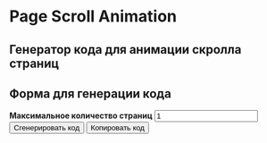 # Page Scroll Animation

## Генератор кода для анимации скролла страниц

## Форма для генерации кода

<!-- markdownlint-disable MD041 -->
<!-- markdownlint-disable MD033 -->

<div id="hor-fullpage-generator">
 <label for="hor-fullpage-count" style="font-weight:bold;">Максимальное количество страниц</label>
<input type="number" id="hor-fullpage-count" value="1">
 <button id="hor-generate-fullpage">Сгенерировать код</button>
  <button id="hor-copy-fullpage">Копировать код</button>
  <h2 id="title" style="display: none">Пример сгенерированного кода</h2>
  <pre id="hor-fullpage-output"></pre>
</div>
